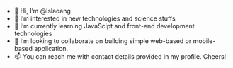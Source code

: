 - 👋 Hi, I’m @lslaoang
- 👀 I’m interested in new technologies and science stuffs
- 🌱 I’m currently learning JavaScipt and front-end development technologies
- 💞️ I’m looking to collaborate on building simple web-based or mobile-based application.
- 📫 You can reach me with contact details provided in my profile. Cheers!

<!---
lslaoang/lslaoang is a ✨ special ✨ repository because its `README.md` (this file) appears on your GitHub profile.
You can click the Preview link to take a look at your changes.
--->
